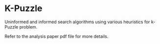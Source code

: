 # K-Puzzle
Uninformed and informed search algorithms using various heuristics for k-Puzzle problem. 

Refer to the analysis paper pdf file for more details.
